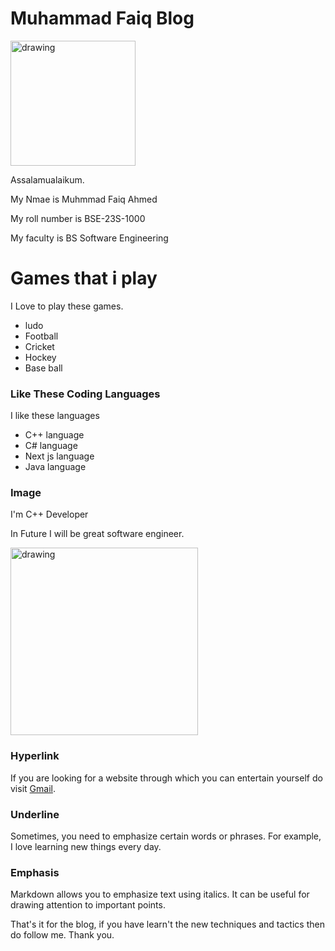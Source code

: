 # Muhammad Faiq Blog
<img src="faiq.jpg" alt="drawing" width="200"/>

Assalamualaikum.

My Nmae is Muhmmad Faiq Ahmed

My roll number is BSE-23S-1000

My faculty is BS Software Engineering

# Games that i play
I Love to play these games.

- ludo
- Football
- Cricket
- Hockey
- Base ball

### Like These Coding Languages
I like these languages

- C++ language
- C# language
- Next js language
- Java language

### Image
I'm C++ Developer

In Future I will be great software engineer.

<img src="https://th.bing.com/th/id/R.8ad3060a334822940237c95429d12dfa?rik=N3a6HKaFtV%2b6xA&pid=ImgRaw&r=0" alt="drawing" width="300"/>

### Hyperlink
If you are looking for a website through which you can entertain yourself do visit [Gmail]().

### Underline
Sometimes, you need to emphasize certain words or phrases. For example, I love learning new things every day.

### Emphasis
Markdown allows you to emphasize text using italics. It can be useful for drawing attention to important points.

That's it for the blog, if you have learn't the new techniques and tactics then do follow me.
Thank you.
